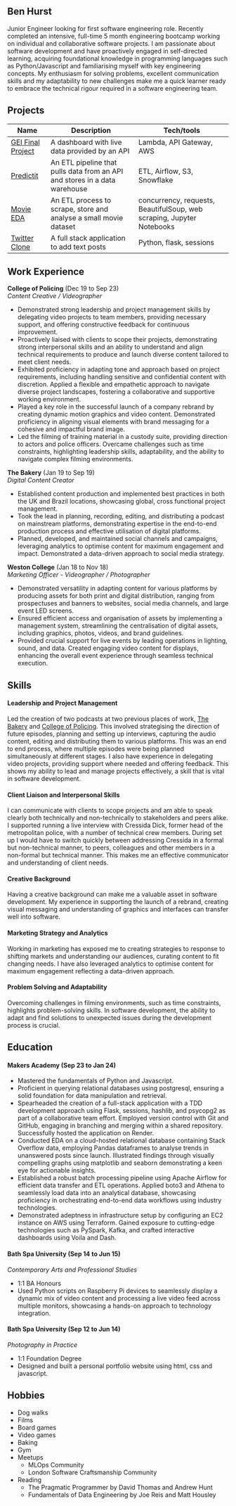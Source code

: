 ## Ben Hurst

Junior Engineer looking for first software engineering role. Recently completed an intensive, full-time 5 month engineering bootcamp working on individual and collaborative software projects. I am passionate about software development and have proactively engaged in self-directed learning, acquiring foundational knowledge in programming languages such as Python/Javascript and familiarising myself with key engineering concepts. My enthusiasm for solving problems, excellent communication skills and my adaptability to new challenges make me a quick learner ready to embrace the technical rigour required in a software engineering team.

## Projects

| Name                         | Description       | Tech/tools        |
| ---------------------------- | ----------------- | ----------------- |
| [GEI Final Project](https://github.com/benhurst1/GEI_final_project) | A dashboard with live data provided by an API | Lambda, API Gateway, AWS |
| [Predictit](https://github.com/benhurst1/predictit) | An ETL pipeline that pulls data from an API and stores in a data warehouse | ETL, Airflow, S3, Snowflake |
| [Movie EDA](https://github.com/benhurst1/movie_EDA) | An ETL process to scrape, store and analyse a small movie dataset | concurrency, requests, BeautifulSoup, web scraping, Jupyter Notebooks |
| [Twitter Clone](https://github.com/benhurst1/chitter-app) | A full stack application to add text posts | Python, flask, sessions |

## Work Experience

**College of Policing** (Dec 19 to Sep 23)  
_Content Creative / Videographer_

- Demonstrated strong leadership and project management skills by delegating video projects to team members, providing necessary support, and offering constructive feedback for continuous improvement.
- Proactively liaised with clients to scope their projects, demonstrating strong interpersonal skills and an ability to understand and align technical requirements to produce and launch diverse content tailored to meet client needs.
- Exhibited proficiency in adapting tone and approach based on project requirements, including handling sensitive and confidential content with discretion. Applied a flexible and empathetic approach to navigate diverse project landscapes, fostering a collaborative and supportive working environment.
- Played a key role in the successful launch of a company rebrand by creating dynamic motion graphics and video content. Demonstrated proficiency in aligning visual elements with brand messaging for a cohesive and impactful brand image.
- Led the filming of training material in a custody suite, providing direction to actors and police officers. Overcame challenges such as time constraints, highlighting leadership skills, adaptability, and the ability to navigate complex filming environments.

**The Bakery** (Jan 19 to Sep 19)  
_Digital Content Creator_

- Established content production and implemented best practices in both the UK and Brazil locations, showcasing global, cross functional project management.
- Took the lead in planning, recording, editing, and distributing a podcast on mainstream platforms, demonstrating expertise in the end-to-end production process and effective utilisation of digital platforms.
- Planned, developed, and maintained social channels and campaigns, leveraging analytics to optimise content for maximum engagement and impact. Demonstrated a data-driven approach to social media strategy.

**Weston College** (Jan 18 to Nov 18)  
_Marketing Officer - Videographer / Photographer_

- Demonstrated versatility in adapting content for various platforms by producing assets for both print and digital distribution, ranging from prospectuses and banners to websites, social media channels, and large event LED screens.
- Ensured efficient access and organisation of assets by implementing a management system, streamlining the centralisation of digital assets, including graphics, photos, videos, and brand guidelines.
- Provided crucial support for live events by leading operations in lighting, sound, and data. Created engaging video content for displays, enhancing the overall event experience through seamless technical execution.

## Skills

#### Leadership and Project Management
Led the creation of two podcasts at two previous places of work, [The Bakery](https://open.spotify.com/show/1BE5MDtSnhzx8W2DR3rTho?si=86b47a8cb283453f) and [College of Policing](https://open.spotify.com/show/0iFjSyq9KAzGjuV2b0JnWx?si=2d7f430ddd11426e). This involved strategising the direction of future episodes, planning and setting up interviews, capturing the audio content, editing and distributing them to various platforms. This was an end to end process, where multiple episodes were being planned simultaneously at different stages. I also have experience in delegating video projects, providing support where needed and offering feedback. This shows my ability to lead and manage projects effectively, a skill that is vital in software development.

#### Client Liaison and Interpersonal Skills
I can communicate with clients to scope projects and am able to speak clearly both technically and non-technically to stakeholders and peers alike. I supported running a live interview with Cressida Dick, former head of the metropolitan police, with a number of technical crew members. During set up I would have to switch quickly between addressing Cressida in a formal but non-technical manner, to peers, colleagues and other members in a non-formal but technical manner. This makes me an effective communicator and understanding of client needs.

#### Creative Background
Having a creative background can make me a valuable asset in software development. My experience in supporting the launch of a rebrand, creating visual messaging and understanding of graphics and interfaces can transfer well into software.

#### Marketing Strategy and Analytics
Working in marketing has exposed me to creating strategies to response to shifting markets and understanding our audiences, curating content to fit changing needs. I have also leveraged analytics to optimise content for maximum engagement reflecting a data-driven approach.

#### Problem Solving and Adaptability
Overcoming challenges in filming environments, such as time constraints, highlights problem-solving skills. In software development, the ability to adapt and find solutions to unexpected issues during the development process is crucial.


## Education

#### Makers Academy (Sep 23 to Jan 24)
- Mastered the fundamentals of Python and Javascript.
- Proficient in querying relational databases using postgresql, ensuring a solid foundation for data manipulation and retrieval.
- Spearheaded the creation of a full-stack application with a TDD development approach using Flask, sessions, hashlib, and psycopg2 as part of a collaborative team effort. Employed version control with Git and GitHub, engaging in branching and merging within a shared repository. Successfully hosted the application on Render.
- Conducted EDA on a cloud-hosted relational database containing Stack Overflow data, employing Pandas dataframes to analyse trends in unanswered posts since launch. Illustrated findings through visually compelling graphs using matplotlib and seaborn demonstrating a keen eye for actionable insights.
- Established a robust batch processing pipeline using Apache Airflow for efficient data transfer and ETL operations. Applied boto3 and Athena to seamlessly load data into an analytical database, showcasing proficiency in orchestrating end-to-end data workflows using industry technologies.
- Demonstrated adeptness in infrastructure setup by configuring an EC2 instance on AWS using Terraform. Gained exposure to cutting-edge technologies such as PySpark, Kafka, and crafted interactive dashboards using Voila and Dash.

#### Bath Spa University (Sep 14 to Jun 15)
_Contemporary Arts and Professional Studies_
- 1:1 BA Honours
- Used Python scripts on Raspberry Pi devices to seamlessly display a dynamic mix of video content and processing a live video feed across multiple monitors, showcasing a hands-on approach to technology integration.

#### Bath Spa University (Sep 12 to Jun 14)
_Photography in Practice_
- 1:1 Foundation Degree
- Designed and built a personal portfolio website using html, css and javascript.

## Hobbies

- Dog walks
- Films
- Board games
- Video games
- Baking
- Gym
- Meetups
  - MLOps Community
  - London Software Craftsmanship Community
- Reading
  - The Pragmatic Programmer by David Thomas and Andrew Hunt
  - Fundamentals of Data Engineering by Joe Reis and Matt Housley
